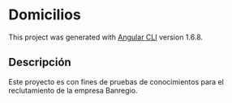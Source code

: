 # Domicilios

This project was generated with [Angular CLI](https://github.com/angular/angular-cli) version 1.6.8.

## Descripción
Este proyecto es con fines de pruebas de conocimientos para el reclutamiento de la empresa Banregio.
